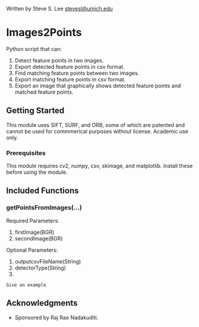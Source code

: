 Written by Steve S. Lee
stevesl@umich.edu
		
# Images2Points

Python script that can:
1) Detect feature points in two images.
2) Export detected feature points in csv format.
3) Find matching feature points between two images.
4) Export matching feature points in csv format.
5) Export an image that graphically shows detected feature points and matched feature points.

## Getting Started

This module uses SIFT, SURF, and ORB, some of which are patented and cannot be used for commmerical purposes without license. Academic use only.

### Prerequisites

This module requires cv2, numpy, csv, skimage, and matplotlib. Install these before using the module.


## Included Functions

### getPointsFromImages(...)

Required Parameters:
1) firstImage(BGR)
2) secondImage(BGR)

Optional Parameters:
1) outputcsvFileName(String)
2) detectorType(String)
3)

```
Give an example
```

## Acknowledgments

* Sponsored by Raj Rao Nadakuditi.
